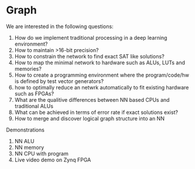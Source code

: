 # Graph
We are interested in the following questions:
1) How do we implement traditional processing in a deep learning environment?
2) How to maintain >16-bit precision?
3) How to constrain the network to find exact SAT like solutions?
4) How to map the minimal network to hardware such as ALUs, LUTs and memories?
5) How to create a programming environment where the program/code/hw is defined by test vector generators? 
6) how to optimally reduce an netwrk automatically to fit existing hardware such as FPGAs?
7) What are the qualitive differences between NN based CPUs and traditional ALUs
8) What can be achieved  in terms of error rate if exact solutions exist?
9) How to merge and discover logical graph structure into an NN 

Demonstrations
1) NN ALU
2) NN memory
3) NN CPU with program
4) Live video demo on Zynq FPGA

